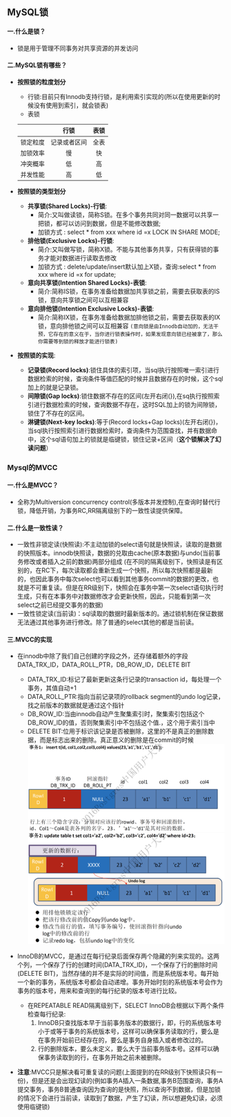 ## MySQL锁
#### 一.什么是锁？
 - 锁是用于管理不同事务对共享资源的并发访问
#### 二.MySQL锁有哪些？
 - **按照锁的粒度划分**
    - 行锁:目前只有Innodb支持行锁，是利用索引实现的(所以在使用更新的时候没有使用到索引，就会锁表)
    - 表锁

    |    |  行锁  | 表锁 |
    |---|:---:|:---:|
    | 锁定粒度   | 记录或者区间|全表  |
    |加锁效率    | 慢   |快     |
    |冲突概率    | 低   | 高  |
    |并发性能   | 高   | 低  |
- **按照锁的类型划分**
    - **共享锁(Shared Locks)-行锁**:
       - 简介:又叫做读锁，简称S锁。在多个事务共同对同一数据可以共享一把锁，都可以访问到数据，但是不能修改数据;
       - 加锁方式 : select * from xxx where id =x LOCK IN SHARE MODE;
    - **排他锁(Exclusive Locks)-行锁**:
       - 简介:又叫做写锁，简称X锁。不能与其他事务共享，只有获得锁的事务才能对数据进行读取去修改
       - 加锁方式 : delete/update/insert默认加上X锁，查询:select * from xxx where id =x for update;
    - **意向共享锁(Intention Shared Locks)-表锁**:
       - 简介:简称IS锁，在事务准备给数据加共享锁之前，需要去获取表的IS锁，意向共享锁之间可以互相兼容
    - **意向排他锁(Intention Exclusive Locks)-表锁**:
       - 简介:简称IX锁，在事务准备给数据加排他锁之前，需要去获取表的IX锁，意向排他锁之间可以互相兼容
    `(意向锁是由Innodb自动加的，无法干预，它存在的意义在于，当你进行锁表操作时，如果发现意向锁已经被拿了，那么你需要等到锁的释放才能进行锁表)`
- **按照锁的实现**:
    - **记录锁(Record locks)**:锁住具体的索引项，当sql执行按照唯一索引进行数据检索的时候，查询条件等值匹配的时候并且数据存在的时候，这个sql加上的就是记录锁。
    - **间隙锁(Gap locks)**:锁住数据不存在的区间(左开右闭(}),在sq执行按照索引进行数据检索的时候，查询数据不存在，这时SQL加上的锁为间隙锁，锁住了不存在的区间。
    - **淋键锁(Next-key locks)**:等于(Record locks+Gap locks)(左开右闭(})，当sql执行按照索引进行数据检索时，查询条件为范围查找，并有数据命中，这个sql语句加上的锁就是临键锁，锁住记录+区间（**这个锁解决了幻读问题**）

### Mysql的MVCC
#### 一.什么是MVCC？
- 全称为Multiversion concurrency control(多版本并发控制),在查询时替代行锁，降低开销，为事务RC,RR隔离级别下的一致性读提供保障。

#### 二.什么是一致性读？
- 一致性非锁定读(快照读):不主动加锁的select语句就是快照读，读取的是数据的快照版本。innodb快照读，数据的兑取由cache(原本数据)与undo(当前事务修改或者插入之前的数据)两部分组成
 (在不同的隔离级别下，快照读是有区别的，在RC下，每次读取都会重新生成一个快照，所以每次快照都是最新的，也因此事务中每次select也可以看到其他事务commit的数据的更改，也就是不可重复读。但是在RR级别下，快照会在事务中第一次select语句执行时生成，只有在本事务中对数据修改才会更新快照，因此，只能看到第一次select之前已经提交事务的数据)
- 一致性锁定读(当前读)：sql读取的数据时最新版本的。通过锁机制在保证数据无法通过其他事务进行修改。除了普通的select其他的都是当前读。

#### 三.MVCC的实现
- 在innodb中除了我们自己创建的字段之外，还存储着额外的字段DATA_TRX_ID，DATA_ROLL_PTR，DB_ROW_ID，DELETE BIT
   - DATA_TRX_ID:标记了最新更新这条行记录的transaction id，每处理一个事务，其值自动+1
   - DATA_ROLL_PTR:指向当前记录项的rollback segment的undo log记录，找之前版本的数据就是通过这个指针
   - DB_ROW_ID:当由innodb自动产生聚集索引时，聚集索引包括这个DB_ROW_ID的值，否则聚集索引中不包括这个值.，这个用于索引当中
   - DELETE BIT:位用于标识该记录是否被删除，这里的不是真正的删除数据，而是标志出来的删除。真正意义的删除是在commit的时候
![](../../image/mvcc1.png)
![](../../image/mvcc2.png)
- InnoDB的MVCC，是通过在每行纪录后面保存两个隐藏的列来实现的。这两个列，一个保存了行的创建时间(DATA_TRX_ID)，一个保存了行的删除时间(DELETE BIT)，当然存储的并不是实际的时间值，而是系统版本号。每开始一个新的事务，系统版本号都会自动递增。事务开始时刻的系统版本号会作为事务的版本号，用来和查询到的每行纪录的版本号进行比较。
  - 在REPEATABLE READ隔离级别下，SELECT InnoDB会根据以下两个条件检查每行纪录:
       1. InnoDB只查找版本早于当前事务版本的数据行，即，行的系统版本号小于或等于事务的系统版本号，这样可以确保事务读取的行，要么是在事务开始前已经存在的，要么是事务自身插入或者修改过的。
       2. 行的删除版本，要么未定义，要么大于当前事务版本号。这样可以确保事务读取到的行，在事务开始之前未被删除。

- **注意**:MVCC只是解决看可重复读的问题(上面提到的在RR级别下快照读只有一份)，但是还是会出现幻读的(例如事务A插入一条数据,事务B范围查询，事务A提交事务，事务B普通查询因为查询的是快照，所以查询不到数据，但是加锁的情况下会进行当前读，读取到了数据，产生了幻读，所以想避免幻读，必须使用临键锁)